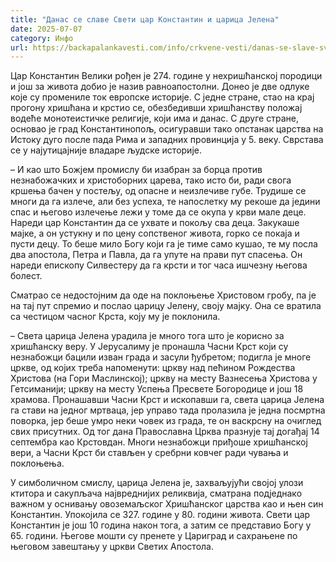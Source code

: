 ```yaml
---
title: "Данас се славе Свети цар Константин и царица Јелена"
date: 2025-07-07
category: Инфо
url: https://backapalankavesti.com/info/crkvene-vesti/danas-se-slave-sveti-car-konstantin-i-carica-jelena/
---
```


Цар Константин Велики рођен је 274. године у нехришћанској породици и још за живота добио је назив равноапостолни. Донео је две одлуке које су промениле ток европске историје. С једне стране, стао на крај прогону хришћана и крстио се, обезбедивши хришћанству положај водеће монотеистичке религије, који има и данас. С друге стране, основао је град Константинопољ, осигуравши тако опстанак царства на Истоку дуго после пада Рима и западних провинција у 5. веку. Сврстава се у најутицајније владаре људске историје.

– И као што Божјем промислу би изабран за борца против незнабожачких и христоборних царева, тако исто би, ради свога кршења бачен у постељу, од опасне и неизлечиве губе. Трудише се многи да га излече, али без успеха, те напослетку му рекоше да једини спас и његово излечење лежи у томе да се окупа у крви мале деце. Нареди цар Константин да се ухвате и покољу сва деца. Закукаше мајке, а он устукну и по цену сопственог живота, горко се покаја и пусти децу. То беше мило Богу који га је тиме само кушао, те му посла два апостола, Петра и Павла, да га упуте на прави пут спасења. Он нареди епископу Силвестеру да га крсти и тог часа ишчезну његова болест.

Сматрао се недостојним да оде на поклоњење Христовом гробу, па је на тај пут спремио и послао царицу Јелену, своју мајку. Она се вратила са честицом часног Крста, коју му је поклонила.

– Света царица Јелена урадила је много тога што је корисно за хришћанску веру. У Јерусалиму је пронашла Часни Крст који су незнабожци бацили изван града и засули ђубретом; подигла је многе цркве, од којих треба напоменути: цркву над пећином Рождества Христова (на Гори Маслинској); цркву на месту Вазнесења Христова у Гетсиманији; цркву на месту Успења Пресвете Богородице и још 18 храмова. Пронашавши Часни Крст и ископавши га, света царица Јелена га стави на једног мртваца, јер управо тада пролазила је једна посмртна поворка, јер беше умро неки човек из града, те он васкрсну на очиглед свих присутних. Од тог дана Православна Црква празнује тај догађај 14 септембра као Крстовдан. Многи незнабожци приђоше хришћанској вери, а Часни Крст би стављен у сребрни ковчег ради чувања и поклоњења.

У симболичном смислу, царица Јелена је, захваљујући својој улози ктитора и сакупљача највреднијих реликвија, сматрана подједнако важном у оснивању овоземаљског Хришћанског царства као и њен син Константин. Упокојила се 327. године у 80. години живота. Свети цар Константин је још 10 година након тога, а затим се представио Богу у 65. години. Његове мошти су пренете у Цариград и сахрањене по његовом завештању у цркви Светих Апостола.

